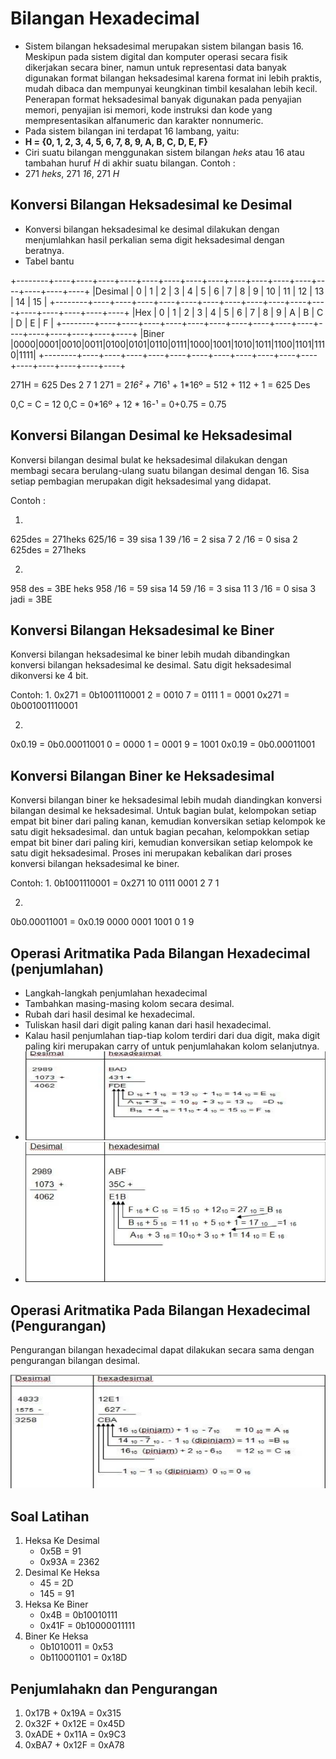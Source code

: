 # Bilangan Hexadecimal

- Sistem bilangan heksadesimal merupakan sistem bilangan basis 16. Meskipun pada sistem digital dan komputer operasi secara fisik dikerjakan secara biner, namun untuk representasi data banyak digunakan format bilangan heksadesimal karena format ini lebih praktis, mudah dibaca dan mempunyai keungkinan timbil kesalahan lebih kecil. Penerapan format heksadesimal banyak digunakan pada penyajian memori, penyajian isi memori, kode instruksi dan kode yang mempresentasikan alfanumeric dan karakter nonnumeric.
- Pada sistem bilangan ini terdapat 16 lambang, yaitu:
- **H = {0, 1, 2, 3, 4, 5, 6, 7, 8, 9, A, B, C, D, E, F}**
- Ciri suatu bilangan menggunakan sistem bilangan *heks* atau 16 atau tambahan huruf *H* di akhir suatu bilangan. Contoh :
- 271 *heks*, 271 *16*, 271 *H*

## Konversi Bilangan Heksadesimal ke Desimal

- Konversi bilangan heksadesimal ke desimal dilakukan dengan menjumlahkan hasil perkalian sema digit heksadesimal dengan beratnya.
- Tabel bantu

+--------+----+----+----+----+----+----+----+----+----+----+----+----+----+----+----+----+
|Desimal |  0 |  1 | 2  | 3  |  4 | 5  | 6  | 7  | 8  | 9  | 10 | 11 | 12 | 13 | 14 | 15 |
+--------+----+----+----+----+----+----+----+----+----+----+----+----+----+----+----+----+
|Hex		 |  0 |  1 | 2  | 3  |  4 | 5  | 6  | 7  | 8  | 9  | A  | B  | C  | D  | E  | F  |
+--------+----+----+----+----+----+----+----+----+----+----+----+----+----+----+----+----+
|Biner	 |0000|0001|0010|0011|0100|0101|0110|0111|1000|1001|1010|1011|1100|1101|1110|1111|
+--------+----+----+----+----+----+----+----+----+----+----+----+----+----+----+----+----+

271H = 625 Des
2   7   1
271 = 2*16² + 7*16¹ + 1*16º 
		= 512 + 112 + 1
		= 625 Des

0,C = 
C = 12
0,C = 0*16º + 12 * 16-¹
		= 0+0.75
		= 0.75

## Konversi Bilangan Desimal ke Heksadesimal

Konversi bilangan desimal bulat ke heksadesimal dilakukan dengan membagi secara berulang-ulang suatu bilangan desimal dengan 16. Sisa setiap pembagian merupakan digit heksadesimal yang didapat.

Contoh :

1.
625des = 271heks
625/16 = 39 sisa 1
39 /16 = 2  sisa 7
2  /16 = 0  sisa 2
625des = 271heks

2.
958 des = 3BE heks
958 /16 = 59 sisa 14
59  /16 = 3	 sisa 11
3   /16 = 0  sisa 3
jadi		= 3BE

## Konversi Bilangan Heksadesimal ke Biner

Konversi bilangan heksadesimal ke biner lebih mudah dibandingkan konversi bilangan heksadesimal ke desimal. Satu digit heksadesimal dikonversi ke 4 bit.

Contoh:
1.
0x271 = 0b1001110001
2 = 0010
7 = 0111
1 = 0001
0x271 = 0b001001110001

2.
0x0.19 = 0b0.00011001
0 = 0000
1 = 0001
9 = 1001
0x0.19 = 0b0.00011001

## Konversi Bilangan Biner ke Heksadesimal

Konversi bilangan biner ke heksadesimal lebih mudah diandingkan konversi bilangan desimal ke heksadesimal. Untuk bagian bulat, kelompokan setiap empat bit biner dari paling kanan, kemudian konversikan setiap kelompok ke satu digit heksadesimal. dan untuk bagian pecahan, kelompokkan setiap empat bit biner dari paling kiri, kemudian konversikan setiap kelompok ke satu digit heksadesimal. Proses ini merupakan kebalikan dari proses konversi bilangan heksadesimal ke biner.

Contoh:
1.
0b1001110001 = 0x271
10 0111 0001
2		7		 1

2. 
0b0.00011001 = 0x0.19
0000 0001 1001
0     1		9

## Operasi Aritmatika Pada Bilangan Hexadecimal (penjumlahan)

- Langkah-langkah penjumlahan hexadecimal
- Tambahkan masing-masing kolom secara desimal.
- Rubah dari hasil desimal ke hexadecimal.
- Tuliskan hasil dari digit paling kanan dari hasil hexadecimal.
- Kalau hasil penjumlahan tiap-tiap kolom terdiri dari dua digit, maka digit paling kiri merupakan carry of untuk penjumlahakan kolom selanjutnya.
- ![Contoh 2](img/Contoh-1.png)
- ![Contoh 2](img/Contoh-2.png)

## Operasi Aritmatika Pada Bilangan Hexadecimal (Pengurangan)

Pengurangan bilangan hexadecimal dapat dilakukan secara sama dengan pengurangan bilangan desimal.

![Contoh Pengurangan](img/contoh-3.png)

## Soal Latihan

1. Heksa Ke Desimal
	* 0x5B  = 91
	* 0x93A = 2362
2. Desimal Ke Heksa
	* 45  = 2D
	* 145 = 91
3. Heksa Ke Biner
	* 0x4B  = 0b10010111
	* 0x41F = 0b10000011111
4. Biner Ke Heksa
	* 0b1010011   = 0x53
	* 0b110001101 = 0x18D

## Penjumlahakn dan Pengurangan

1. 0x17B + 0x19A = 0x315
2. 0x32F + 0x12E = 0x45D
3. 0xADE + 0x11A = 0x9C3
4. 0xBA7 + 0x12F = 0xA78

